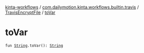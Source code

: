 [kinta-workflows](../../index.md) / [com.dailymotion.kinta.workflows.builtin.travis](../index.md) / [TravisEncryptFile](index.md) / [toVar](./to-var.md)

# toVar

`fun `[`String`](https://kotlinlang.org/api/latest/jvm/stdlib/kotlin/-string/index.html)`.toVar(): `[`String`](https://kotlinlang.org/api/latest/jvm/stdlib/kotlin/-string/index.html)